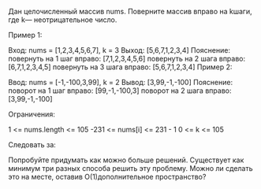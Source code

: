 Дан целочисленный массив nums. Поверните массив вправо на kшаги, где k— неотрицательное число.

 

Пример 1:

Вход: nums = [1,2,3,4,5,6,7], k = 3
 Выход: [5,6,7,1,2,3,4]
 Пояснение:
повернуть на 1 шаг вправо: [7,1,2,3,4,5,6]
повернуть на 2 шага вправо: [6,7,1,2,3,4,5]
повернуть на 3 шага вправо: [5,6,7,1,2,3,4]
Пример 2:

Ввод: nums = [-1,-100,3,99], k = 2
 Вывод: [3,99,-1,-100]
 Пояснение: 
поворот на 1 шаг вправо: [99,-1,-100,3]
поворот на 2 шага вправо: [3,99,-1,-100]
 

Ограничения:

1 <= nums.length <= 105
-231 <= nums[i] <= 231 - 1
0 <= k <= 105
 

Следовать за:

Попробуйте придумать как можно больше решений. Существует как минимум три разных способа решить эту проблему.
Можно ли сделать это на месте, оставив O(1)дополнительное пространство?